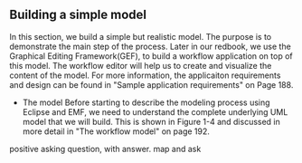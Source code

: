 ## Building a simple model

In this section, we build a simple but realistic model.
The purpose is to demonstrate the main step of the process.
Later in our redbook, we use the Graphical Editing Framework(GEF), to 
build a workflow application on top of this model. The workflow editor will
help us to create and visualize the content of the model.
For more information, the applicaiton requirements and design can be 
found in "Sample application requirements" on Page 188.

- The model
Before starting to describe the modeling process using Eclipse and EMF,
we need to understand the complete underlying UML model that we will build.
This is shown in Figure 1-4 and discussed in more detail in "The workflow 
model" on page 192.


positive asking question, with answer.
map and ask
